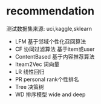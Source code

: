 #  recommendation 
  测试数据集来源:  uci,kaggle,sklearn
- LFM    基于邻域个性化召回算法
- CF   协同过滤算法   基于item或user
- ContentBased 基于内容推荐算法
- Iteam2Vec   词向量
- LR  线性回归
- PR  personal   rank个性排名
- Tree 决策树
- WD   排序模型  wide and deep

